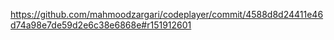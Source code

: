 https://github.com/mahmoodzargari/codeplayer/commit/4588d8d24411e46d74a98e7de59d2e6c38e6868e#r151912601
